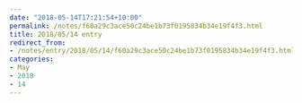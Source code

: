 ```yaml
---
date: "2018-05-14T17:21:54+10:00"
permalink: /notes/f60a29c3ace50c24be1b73f0195834b34e19f4f3.html
title: 2018/05/14 entry
redirect_from:
- /notes/entry/2018/05/14/f60a29c3ace50c24be1b73f0195834b34e19f4f3.html
categories:
- May
- 2018
- 14
---
```

